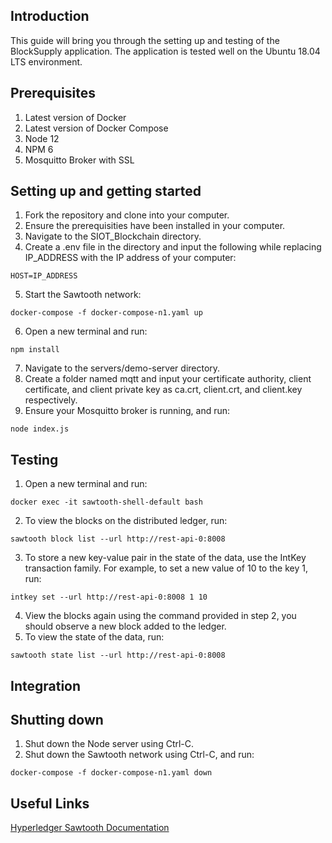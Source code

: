 ## Introduction
This guide will bring you through the setting up and testing of the BlockSupply application. The application is tested well on the Ubuntu 18.04 LTS environment.

## Prerequisites
1. Latest version of Docker
2. Latest version of Docker Compose
3. Node 12
4. NPM 6
5. Mosquitto Broker with SSL

## Setting up and getting started
1. Fork the repository and clone into your computer.
2. Ensure the prerequisities have been installed in your computer.
3. Navigate to the SIOT_Blockchain directory.
4. Create a .env file in the directory and input the following while replacing IP_ADDRESS with the IP address of your computer:
```
HOST=IP_ADDRESS
```
5. Start the Sawtooth network:
```
docker-compose -f docker-compose-n1.yaml up
```
6. Open a new terminal and run:
```
npm install
```
7. Navigate to the servers/demo-server directory.
8. Create a folder named mqtt and input your certificate authority, client certificate, and client private key as ca.crt, client.crt, and client.key respectively.
9. Ensure your Mosquitto broker is running, and run:
```
node index.js
```

## Testing
1. Open a new terminal and run:
```
docker exec -it sawtooth-shell-default bash
```
2. To view the blocks on the distributed ledger, run:
```
sawtooth block list --url http://rest-api-0:8008
```
3. To store a new key-value pair in the state of the data, use the IntKey transaction family. For example, to set a new value of 10 to the key 1, run:
```
intkey set --url http://rest-api-0:8008 1 10
```
4. View the blocks again using the command provided in step 2, you should observe a new block added to the ledger.
5. To view the state of the data, run:
```
sawtooth state list --url http://rest-api-0:8008
```

## Integration


## Shutting down
1. Shut down the Node server using Ctrl-C.
2. Shut down the Sawtooth network using Ctrl-C, and run:
```
docker-compose -f docker-compose-n1.yaml down
```

## Useful Links
[Hyperledger Sawtooth Documentation](https://sawtooth.hyperledger.org/docs/1.2/)